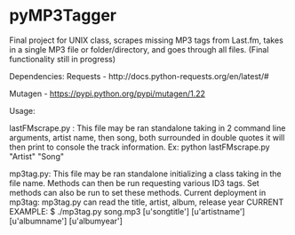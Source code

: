 pyMP3Tagger
===========

Final project for UNIX class, scrapes missing MP3 tags from Last.fm, takes in a single MP3 file
or folder/directory, and goes through all files. (Final functionality still in progress)

<more>
Dependencies:
Requests - http://docs.python-requests.org/en/latest/#

Mutagen - https://pypi.python.org/pypi/mutagen/1.22

Usage:

lastFMscrape.py : This file may be ran standalone taking in 2 command line arguments, artist name, then song, both surrounded in double quotes
it will then print to console the track information.
Ex:
python lastFMscrape.py "Artist" "Song"

mp3tag.py: This file may be ran standalone initializing a class taking in the file name. Methods can then be
run requesting various ID3 tags. Set methods can also be run to set these methods.
Current deployment in mp3tag: mp3tag.py can read the title, artist, album, release year
CURRENT EXAMPLE: 
$ ./mp3tag.py song.mp3
[u'songtitle']
[u'artistname']
[u'albumname']
[u'albumyear']

